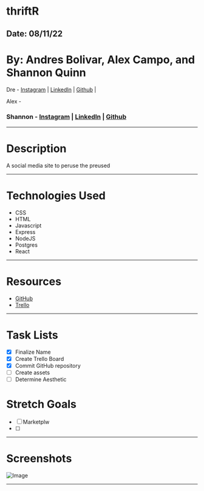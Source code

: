 # thriftR

## Date: 08/11/22

# By: Andres Bolivar, Alex Campo, and Shannon Quinn

Dre - [Instagram](http://www.instagram.com/dredose) | [LinkedIn](http://www.linkedin.com/in/drebolivar) | [Github](http://www.github.com/drebolivar) |

Alex - 

### Shannon - [Instagram](https://www.instagram.com/shannon.rylee/) | [LinkedIn](https://www.linkedin.com/in/shannon-rylee/) | [Github](https://github.com/shannonrylee)
---

# Description

A social media site to peruse the preused

---

# Technologies Used

- CSS
- HTML
- Javascript
- Express
- NodeJS
- Postgres
- React

---

# Resources

- [GitHub](https://github.com/drebolivar/Nostalgia_Game)
- [Trello](http://trello.com/b/0vZOQpqf/nostalgia-game)

---

# Task Lists

- [x] Finalize Name
- [x] Create Trello Board
- [x] Commit GitHub repository
- [ ] Create assets
- [ ] Determine Aesthetic

# Stretch Goals

- [ ] Marketplw
- [ ] 

---
# Screenshots

![Image]()

---

